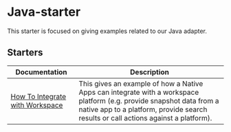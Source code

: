 # Java-starter
This starter is focused on giving examples related to our Java adapter.

## Starters

| Documentation                                                                      | Description                                                                                                                                                                  |
| ---------------------------------------------------------------------------------- | ---------------------------------------------------------------------------------------------------------------------------------------------------------------------------- |
| [How To Integrate with Workspace](./how-to/integrate-with-workspace) | This gives an example of how a Native Apps can integrate with a workspace platform (e.g. provide snapshot data from a native app to a platform, provide search results or call actions against a platform).|

